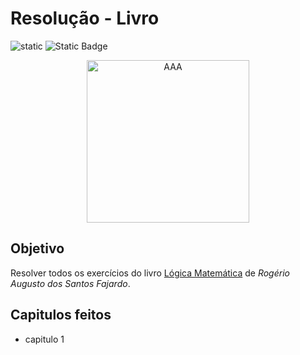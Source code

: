 # Resolução - Livro

![static](https://img.shields.io/badge/Satus-Desenvolvimento-blue) ![Static Badge](https://img.shields.io/badge/latex-language-red?logo=latex)

<p align="center">
    <img alt="AAA" src="https://www.edusp.com.br/wp-content/uploads/2018/04/logica-matematica.jpg" width="260" />
</p>


## Objetivo
Resolver todos os exercícios do livro [Lógica Matemática](https://amzn.to/40FILs8) de *Rogério Augusto dos Santos Fajardo*.

## Capitulos feitos
- capitulo 1